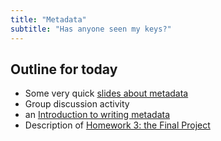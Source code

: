 ```yaml
---
title: "Metadata"
subtitle: "Has anyone seen my keys?"
---
```


## Outline for today

* Some very quick [slides about metadata]()
* Group discussion activity
* an [Introduction to writing metadata](writing_metadata)
* Description of [Homework 3: the Final Project](Homework_3)